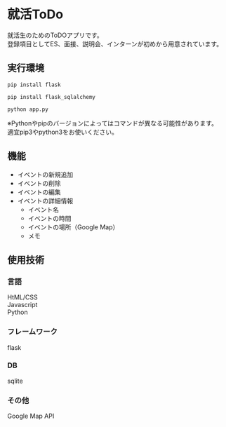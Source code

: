 # 就活ToDo
就活生のためのToDOアプリです。  
登録項目としてES、面接、説明会、インターンが初めから用意されています。
## 実行環境
~~~
pip install flask
~~~
~~~
pip install flask_sqlalchemy
~~~
~~~
python app.py
~~~
※Pythonやpipのバージョンによってはコマンドが異なる可能性があります。  
  適宜pip3やpython3をお使いください。
## 機能
+ イベントの新規追加
+ イベントの削除
+ イベントの編集
+ イベントの詳細情報
  + イベント名
  + イベントの時間
  + イベントの場所（Google Map）
  + メモ
## 使用技術
### 言語
HtML/CSS  
Javascript  
Python  
### フレームワーク
flask
### DB
sqlite
### その他
Google Map API
